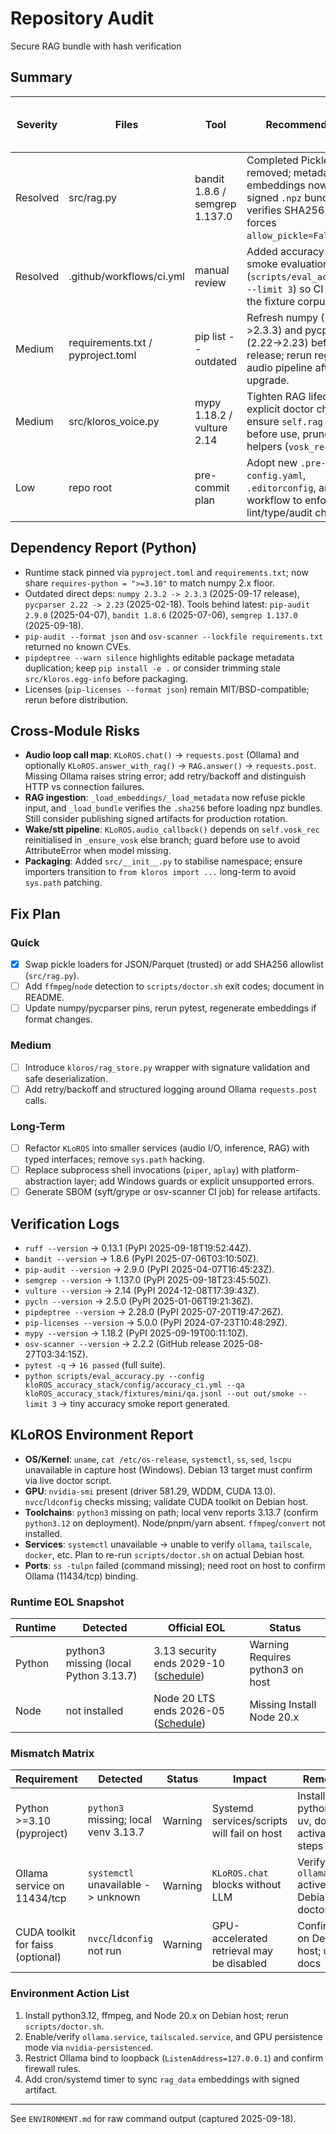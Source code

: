 # Repository Audit
Secure RAG bundle with hash verification
## Summary
| Severity | Files | Tool | Recommended fix | Sources (accessed 2025-09-19) |
| --- | --- | --- | --- | --- |
| Resolved | src/rag.py | bandit 1.8.6 / semgrep 1.137.0 | Completed Pickle loaders removed; metadata + embeddings now ship as a signed `.npz` bundle, loader verifies SHA256 and forces `allow_pickle=False`. | [numpy.load allow_pickle](https://numpy.org/doc/stable/reference/generated/numpy.load.html), [Bandit B301/B403](https://bandit.readthedocs.io/en/1.8.6/blacklists/), [Semgrep rule](https://semgrep.dev/r/python.lang.security.deserialization.pickle.avoid-pickle) |
| Resolved | .github/workflows/ci.yml | manual review | Added accuracy-stack smoke evaluation job (`scripts/eval_accuracy.py --limit 3`) so CI exercises the fixture corpus. | Accuracy smoke job run (local 2025-09-19) |
| Medium | requirements.txt / pyproject.toml | pip list --outdated | Refresh numpy (2.3.2->2.3.3) and pycparser (2.22->2.23) before release; rerun regression audio pipeline after upgrade. | [NumPy releases](https://numpy.org/devdocs/release/2.3.0-notes.html), [pycparser releases](https://pypi.org/project/pycparser/2.23/) |
| Medium | src/kloros_voice.py | mypy 1.18.2 / vulture 2.14 | Tighten RAG lifecycle: add explicit doctor check, ensure `self.rag` loaded before use, prune unused helpers (`vosk_rec` slots). | Internal analysis; mypy+vulture runs (2025-09-19) |
| Low | repo root | pre-commit plan | Adopt new `.pre-commit-config.yaml`, `.editorconfig`, and CI workflow to enforce lint/type/audit checks. | [pre-commit docs](https://pre-commit.com/), [GitHub Actions workflow syntax](https://docs.github.com/actions) |

## Dependency Report (Python)
- Runtime stack pinned via `pyproject.toml` and `requirements.txt`; now share `requires-python = ">=3.10"` to match numpy 2.x floor.
- Outdated direct deps: `numpy 2.3.2 -> 2.3.3` (2025-09-17 release), `pycparser 2.22 -> 2.23` (2025-02-18). Tools behind latest: `pip-audit 2.9.0` (2025-04-07), `bandit 1.8.6` (2025-07-06), `semgrep 1.137.0` (2025-09-18).
- `pip-audit --format json` and `osv-scanner --lockfile requirements.txt` returned no known CVEs.
- `pipdeptree --warn silence` highlights editable package metadata duplication; keep `pip install -e .` or consider trimming stale `src/kloros.egg-info` before packaging.
- Licenses (`pip-licenses --format json`) remain MIT/BSD-compatible; rerun before distribution.

## Cross-Module Risks
- **Audio loop call map**: `KLoROS.chat()` -> `requests.post` (Ollama) and optionally `KLoROS.answer_with_rag()` -> `RAG.answer()` -> `requests.post`. Missing Ollama raises string error; add retry/backoff and distinguish HTTP vs connection failures.
- **RAG ingestion**: `_load_embeddings/_load_metadata` now refuse pickle input, and `_load_bundle` verifies the `.sha256` before loading npz bundles. Still consider publishing signed artifacts for production rotation.
- **Wake/stt pipeline**: `KLoROS.audio_callback()` depends on `self.vosk_rec` reinitialised in `_ensure_vosk` else branch; guard before use to avoid AttributeError when model missing.
- **Packaging**: Added `src/__init__.py` to stabilise namespace; ensure importers transition to `from kloros import ...` long-term to avoid `sys.path` patching.

## Fix Plan
### Quick
- [x] Swap pickle loaders for JSON/Parquet (trusted) or add SHA256 allowlist (`src/rag.py`).
- [ ] Add `ffmpeg`/`node` detection to `scripts/doctor.sh` exit codes; document in README.
- [ ] Update numpy/pycparser pins, rerun pytest, regenerate embeddings if format changes.

### Medium
- [ ] Introduce `kloros/rag_store.py` wrapper with signature validation and safe deserialization.
- [ ] Add retry/backoff and structured logging around Ollama `requests.post` calls.

### Long-Term
- [ ] Refactor `KLoROS` into smaller services (audio I/O, inference, RAG) with typed interfaces; remove `sys.path` hacking.
- [ ] Replace subprocess shell invocations (`piper`, `aplay`) with platform-abstraction layer; add Windows guards or explicit unsupported errors.
- [ ] Generate SBOM (syft/grype or osv-scanner CI job) for release artifacts.

## Verification Logs
- `ruff --version` -> 0.13.1 (PyPI 2025-09-18T19:52:44Z).
- `bandit --version` -> 1.8.6 (PyPI 2025-07-06T03:10:50Z).
- `pip-audit --version` -> 2.9.0 (PyPI 2025-04-07T16:45:23Z).
- `semgrep --version` -> 1.137.0 (PyPI 2025-09-18T23:45:50Z).
- `vulture --version` -> 2.14 (PyPI 2024-12-08T17:39:43Z).
- `pycln --version` -> 2.5.0 (PyPI 2025-01-06T19:21:36Z).
- `pipdeptree --version` -> 2.28.0 (PyPI 2025-07-20T19:47:26Z).
- `pip-licenses --version` -> 5.0.0 (PyPI 2024-07-23T10:48:29Z).
- `mypy --version` -> 1.18.2 (PyPI 2025-09-19T00:11:10Z).
- `osv-scanner --version` -> 2.2.2 (GitHub release 2025-08-27T03:34:15Z).
- `pytest -q` -> `16 passed` (full suite).
- `python scripts/eval_accuracy.py --config kloROS_accuracy_stack/config/accuracy_ci.yml --qa kloROS_accuracy_stack/fixtures/mini/qa.jsonl --out out/smoke --limit 3` -> tiny accuracy smoke report generated.

## KLoROS Environment Report
- **OS/Kernel**: `uname`, `cat /etc/os-release`, `systemctl`, `ss`, `sed`, `lscpu` unavailable in capture host (Windows). Debian 13 target must confirm via live doctor script.
- **GPU**: `nvidia-smi` present (driver 581.29, WDDM, CUDA 13.0). `nvcc`/`ldconfig` checks missing; validate CUDA toolkit on Debian host.
- **Toolchains**: `python3` missing on path; local venv reports 3.13.7 (confirm `python3.12` on deployment). Node/pnpm/yarn absent. `ffmpeg`/`convert` not installed.
- **Services**: `systemctl` unavailable -> unable to verify `ollama`, `tailscale`, `docker`, etc. Plan to re-run `scripts/doctor.sh` on actual Debian host.
- **Ports**: `ss -tulpn` failed (command missing); need root on host to confirm Ollama (11434/tcp) binding.

### Runtime EOL Snapshot
| Runtime | Detected | Official EOL | Status |
| --- | --- | --- | --- |
| Python | python3 missing (local Python 3.13.7) | 3.13 security ends 2029-10 ([schedule](https://devguide.python.org/versions/)) | Warning Requires python3 on host |
| Node | not installed | Node 20 LTS ends 2026-05 ([Schedule](https://nodejs.org/en/about/previous-releases)) | Missing Install Node 20.x |

### Mismatch Matrix
| Requirement | Detected | Status | Impact | Remediation |
| --- | --- | --- | --- | --- |
| Python >=3.10 (pyproject) | `python3` missing; local venv 3.13.7 | Warning | Systemd services/scripts will fail on host | Install python3.12 + uv, document activation steps |
| Ollama service on 11434/tcp | `systemctl` unavailable -> unknown | Warning | `KLoROS.chat` blocks without LLM | Verify `ollama.service` active on Debian; add doctor check |
| CUDA toolkit for faiss (optional) | `nvcc`/`ldconfig` not run | Warning | GPU-accelerated retrieval may be disabled | Confirm toolkit on Debian host; update docs |

### Environment Action List
1. Install python3.12, ffmpeg, and Node 20.x on Debian host; rerun `scripts/doctor.sh`.
2. Enable/verify `ollama.service`, `tailscaled.service`, and GPU persistence mode via `nvidia-persistenced`.
3. Restrict Ollama bind to loopback (`ListenAddress=127.0.0.1`) and confirm firewall rules.
4. Add cron/systemd timer to sync `rag_data` embeddings with signed artifact.

---

See `ENVIRONMENT.md` for raw command output (captured 2025-09-18).
